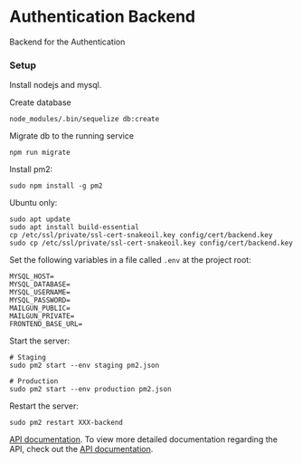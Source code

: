 # Authentication Backend

Backend for the Authentication

### Setup
Install nodejs and mysql.

Create database
```
node_modules/.bin/sequelize db:create
```

Migrate db to the running service
```
npm run migrate
```

Install pm2:
```
sudo npm install -g pm2
```

Ubuntu only:
```
sudo apt update
sudo apt install build-essential
cp /etc/ssl/private/ssl-cert-snakeoil.key config/cert/backend.key
sudo cp /etc/ssl/private/ssl-cert-snakeoil.key config/cert/backend.key
```

Set the following variables in a file called `.env` at the project root:
```
MYSQL_HOST=
MYSQL_DATABASE=
MYSQL_USERNAME=
MYSQL_PASSWORD=
MAILGUN_PUBLIC=
MAILGUN_PRIVATE=
FRONTEND_BASE_URL=
```

Start the server:
```
# Staging
sudo pm2 start --env staging pm2.json

# Production
sudo pm2 start --env production pm2.json
```

Restart the server:

```
sudo pm2 restart XXX-backend
```

[API documentation](https://github.com/XXX/starter-backend/wiki).
To view more detailed documentation regarding the API, check out the [API documentation](https://github.com/XXX/starter-backend/blob/master/API_DOC.md).
